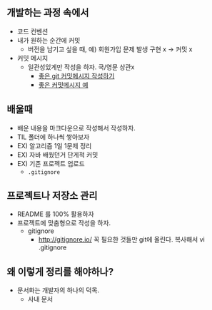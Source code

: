 ## 개발하는 과정 속에서

* 코드 컨벤션
* 내가 원하는 순간에 커밋
  * 버전을 남기고 싶을 때, 예) 회원가입 문제 발생 구현 x -> 커밋 x
* 커밋 메시지
  * 일관성있게만 작성을 하자. 국/영문 상관x
    * [좋은 git 커밋메시지 작성하기](https://meetup.toast.com/posts/106)
    * [좋은 커밋메시지 예](https://blog.ull.im/engineering/2019/03/10/logs-on-git.html)

## 배울때

* 배운 내용을 마크다운으로 작성해서 작성하자.
* TIL 폴더에 하나씩 쌓아보자
* EX) 알고리즘 1일 1문제 정리
* EX) 자바 배웠던거 단게적 커밋
* EX) 기존 프로젝트 업로드
  * `.gitignore`

## 프로젝트나 저장소 관리

* README 를 100% 활용하자
* 프로젝트에 맞춤형으로 작성을 하자.
  * gitignore
    * http://gitignore.io/   꼭 필요한 것들만 git에 올린다.  복사해서 vi .gitignore

## 왜 이렇게 정리를 해야하나?

* 문서화는 개발자의 하나의 덕목.
  * 사내 문서

